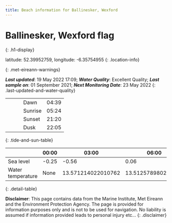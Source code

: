 ```yaml
---
title: Beach information for Ballinesker, Wexford
---
```

# Ballinesker, Wexford <span class="material-icons blue-flag" alt="This a Blue Flag beach">flag</span>
{: .h1-display}

latitude: 52.39952759, longitude: -6.35754955
{: .location-info}


{: .met-eireann-warnings}

___Last updated___: 19 May 2022 17:09; ___Water Quality___: Excellent Quality;
___Last sample on___: 01 September 2021; ___Next Monitoring Date___: 23 May 2022
{: .last-updated-and-water-quality}

|   |   |   |   |   |
|---|---|---|---|---|
|   |   |   | Dawn  | 04:39 |
|   |   |   | Sunrise  | 05:24 |
|   |   |   | Sunset  | 21:20 |
|   |   |   | Dusk  | 22:05 |
{: .tide-and-sun-table}

<div></div>

| | 00:00 | 03:00 | 06:00 | 09:00 | 12:00 | 15:00 | 18:00 | 21:00 |
|---|---|---|---|---|---|---|---|---|
| Sea level | -0.25 | -0.56 | 0.06 | 0.44| -0.31 | -0.62 | 0.08 | 0.64 |
| Water temperature | None | 13.571214022010762 | 13.512578980282512 | 13.447467358528815 | 13.584879973872576 | 13.787237802076353 | 13.833382266105318 | 13.643299853073096 |
{: .detail-table}

__Disclaimer__: This page contains data from the Marine Institute,
Met Eireann and the Environment Protection Agency. The page is provided for
information purposes only and is not to be used for navigation. No liability
is assumed if information provided leads to personal injury etc...
{: .disclaimer}